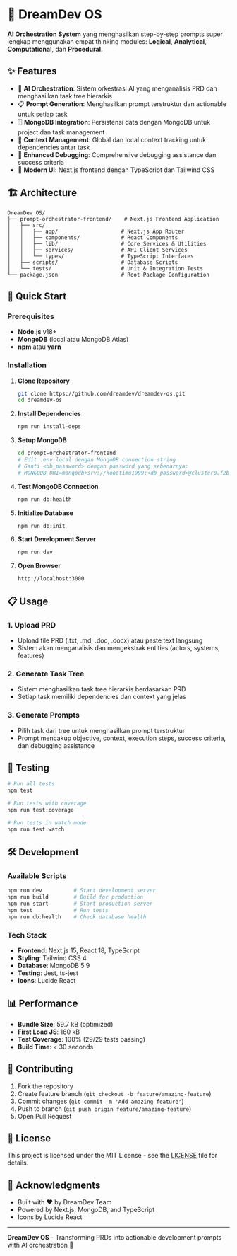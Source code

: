 # 🚀 DreamDev OS

**AI Orchestration System** yang menghasilkan step-by-step prompts super lengkap menggunakan empat thinking modules: **Logical**, **Analytical**, **Computational**, dan **Procedural**.

## ✨ Features

- 🧠 **AI Orchestration**: Sistem orkestrasi AI yang menganalisis PRD dan menghasilkan task tree hierarkis
- 📋 **Prompt Generation**: Menghasilkan prompt terstruktur dan actionable untuk setiap task
- 🗄️ **MongoDB Integration**: Persistensi data dengan MongoDB untuk project dan task management
- 🎯 **Context Management**: Global dan local context tracking untuk dependencies antar task
- 🔧 **Enhanced Debugging**: Comprehensive debugging assistance dan success criteria
- 📱 **Modern UI**: Next.js frontend dengan TypeScript dan Tailwind CSS

## 🏗️ Architecture

```
DreamDev OS/
├── prompt-orchestrator-frontend/    # Next.js Frontend Application
│   ├── src/
│   │   ├── app/                    # Next.js App Router
│   │   ├── components/             # React Components
│   │   ├── lib/                    # Core Services & Utilities
│   │   ├── services/               # API Client Services
│   │   └── types/                  # TypeScript Interfaces
│   ├── scripts/                    # Database Scripts
│   └── tests/                      # Unit & Integration Tests
└── package.json                    # Root Package Configuration
```

## 🚀 Quick Start

### Prerequisites

- **Node.js** v18+ 
- **MongoDB** (local atau MongoDB Atlas)
- **npm** atau **yarn**

### Installation

1. **Clone Repository**
   ```bash
   git clone https://github.com/dreamdev/dreamdev-os.git
   cd dreamdev-os
   ```

2. **Install Dependencies**
   ```bash
   npm run install-deps
   ```

3. **Setup MongoDB**
   ```bash
   cd prompt-orchestrator-frontend
   # Edit .env.local dengan MongoDB connection string
   # Ganti <db_password> dengan password yang sebenarnya:
   # MONGODB_URI=mongodb+srv://kooetimu1999:<db_password>@cluster0.f2bdrfx.mongodb.net/dreamdev_os?retryWrites=true&w=majority
   ```

4. **Test MongoDB Connection**
   ```bash
   npm run db:health
   ```

5. **Initialize Database**
   ```bash
   npm run db:init
   ```

6. **Start Development Server**
   ```bash
   npm run dev
   ```

7. **Open Browser**
   ```
   http://localhost:3000
   ```

## 📋 Usage

### 1. Upload PRD
- Upload file PRD (.txt, .md, .doc, .docx) atau paste text langsung
- Sistem akan menganalisis dan mengekstrak entities (actors, systems, features)

### 2. Generate Task Tree
- Sistem menghasilkan task tree hierarkis berdasarkan PRD
- Setiap task memiliki dependencies dan context yang jelas

### 3. Generate Prompts
- Pilih task dari tree untuk menghasilkan prompt terstruktur
- Prompt mencakup objective, context, execution steps, success criteria, dan debugging assistance

## 🧪 Testing

```bash
# Run all tests
npm test

# Run tests with coverage
npm run test:coverage

# Run tests in watch mode
npm run test:watch
```

## 🛠️ Development

### Available Scripts

```bash
npm run dev          # Start development server
npm run build        # Build for production
npm run start        # Start production server
npm test             # Run tests
npm run db:health    # Check database health
```

### Tech Stack

- **Frontend**: Next.js 15, React 18, TypeScript
- **Styling**: Tailwind CSS 4
- **Database**: MongoDB 5.9
- **Testing**: Jest, ts-jest
- **Icons**: Lucide React

## 📊 Performance

- **Bundle Size**: 59.7 kB (optimized)
- **First Load JS**: 160 kB
- **Test Coverage**: 100% (29/29 tests passing)
- **Build Time**: < 30 seconds

## 🤝 Contributing

1. Fork the repository
2. Create feature branch (`git checkout -b feature/amazing-feature`)
3. Commit changes (`git commit -m 'Add amazing feature'`)
4. Push to branch (`git push origin feature/amazing-feature`)
5. Open Pull Request

## 📄 License

This project is licensed under the MIT License - see the [LICENSE](LICENSE) file for details.

## 🙏 Acknowledgments

- Built with ❤️ by DreamDev Team
- Powered by Next.js, MongoDB, and TypeScript
- Icons by Lucide React

---

**DreamDev OS** - Transforming PRDs into actionable development prompts with AI orchestration 🚀

